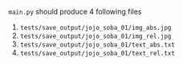 `main.py` should produce 4 following files
1.  `tests/save_output/jojo_soba_01/img_abs.jpg`
2.  `tests/save_output/jojo_soba_01/img_rel.jpg`
3.  `tests/save_output/jojo_soba_01/text_abs.txt`
4.  `tests/save_output/jojo_soba_01/text_rel.txt`

